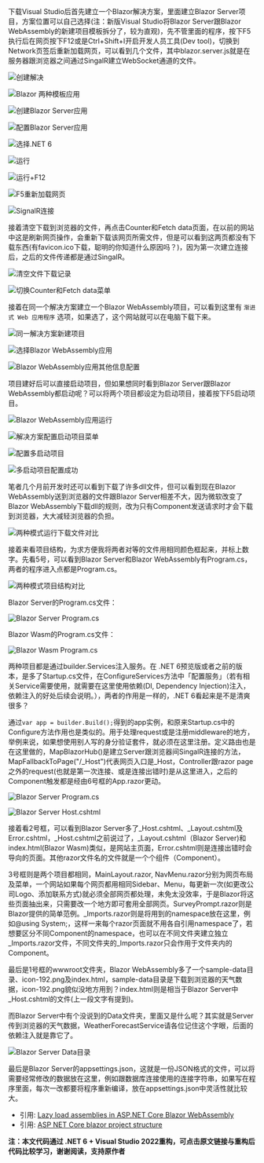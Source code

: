 下载Visual Studio后首先建立一个Blazor解决方案，里面建立Blazor Server项目，方案位置可以自己选择(注：新版Visual Studio将Blazor Server跟Blazor WebAssembly的新建项目模板拆分了，较为直观)，先不管里面的程序，按下F5执行后在网页按下F12或是Ctrl+Shift+I开启开发人员工具(Dev tool)，切换到Network页签后重新加载网页，可以看到几个文件，其中blazor.server.js就是在服务器跟浏览器之间通过SingalR建立WebSocket通道的文件。

![创建解决](https://img1.lequ.co/2021/12/0701.png)

![Blazor 两种模板应用](https://img1.lequ.co/2021/12/0703.png)

![创建Blazor Server应用](https://img1.lequ.co/2021/12/0702.png)

![配置Blazor Server应用](https://img1.lequ.co/2021/12/0704.png)

![选择.NET 6](https://img1.lequ.co/2021/12/0705.png)

![运行](https://img1.lequ.co/2021/12/0706.png)

![运行+F12](https://img1.lequ.co/2021/12/0707.png)

![F5重新加载网页](https://img1.lequ.co/2021/12/0708.png)

![SignalR连接](https://img1.lequ.co/2021/12/0709.png)

接着清空下载到浏览器的文件，再点击Counter和Fetch data页面，在以前的网站中这是刷新网页操作，会重新下载该网页所需文件，但是可以看到这两页都没有下载东西(有favicon.ico下载，聪明的你知道什么原因吗？)，因为第一次建立连接后，之后的文件传递都是通过SingalR。

![清空文件下载记录](https://img1.lequ.co/2021/12/0710.png)

![切换Counter和Fetch data菜单](https://img1.lequ.co/2021/12/0711.gif)

接着在同一个解决方案建立一个Blazor WebAssembly项目，可以看到这里有 `渐进式 Web 应用程序` 选项，如果选了，这个网站就可以在电脑下载下来。

![同一解决方案新建项目](https://img1.lequ.co/2021/12/0712.png)

![选择Blazor WebAssembly应用](https://img1.lequ.co/2021/12/0713.png)

![Blazor WebAssembly应用其他信息配置](https://img1.lequ.co/2021/12/0714.png)

项目建好后可以直接启动项目，但如果想同时看到Blazor Server跟Blazor WebAssembly都启动呢？可以将两个项目都设定为启动项目，接着按下F5启动项目。

![Blazor WebAssembly应用运行](https://img1.lequ.co/2021/12/0715.png)

![解决方案配置启动项目菜单](https://img1.lequ.co/2021/12/0716.png)

![配置多启动项目](https://img1.lequ.co/2021/12/0717.png)

![多启动项目配置成功](https://img1.lequ.co/2021/12/0718.png)

笔者几个月前开发时还可以看到下载了许多dll文件，但可以看到现在Blazor WebAssembly送到浏览器的文件跟Blazor Server相差不大，因为微软改变了Blazor WebAssembly下载dll的规则，改为只有Component发送请求时才会下载到浏览器，大大减轻浏览器的负担。

![两种模式运行下载文件对比](https://img1.lequ.co/2021/12/0719.png)

接着来看项目结构，为求方便我将两者对等的文件用相同颜色框起来，并标上数字。先看5号，可以看到Blazor Server和Blazor WebAssembly有Program.cs，两者的程序进入点都是Program.cs。

![两种模式项目结构对比](https://img1.lequ.co/2021/12/0720.png)

Blazor Server的Program.cs文件：

![Blazor Server Program.cs](https://img1.lequ.co/2021/12/0721.png)

Blazor Wasm的Program.cs文件：

![Blazor Wasm Program.cs](https://img1.lequ.co/2021/12/0722.png)

两种项目都是通过builder.Services注入服务。在 .NET 6预览版或者之前的版本，是多了Startup.cs文件，在ConfigureServices方法中「配置服务」（若有相关Service需要使用，就需要在这里使用依赖(DI, Dependency Injection)注入，依赖注入的好处后续会说明。），两者的作用是一样的，.NET 6看起来是不是清爽很多？

通过`var app = builder.Build();`得到的app实例，和原来Startup.cs中的Configure方法作用也是类似的。用于处理request或是注册middleware的地方，举例来说，如果想使用别人写的身分验证套件，就必须在这里注册。定义路由也是在这里做的，MapBlazorHub()是建立Server跟浏览器间SingalR连接的方法，MapFallbackToPage("/_Host")代表网页入口是_Host，Controller跟razor page之外的request(也就是第一次连接、或是连接出错时)是从这里进入，之后的Component触发都是经由6号框的App.razor更动。

![Blazor Server Program.cs](https://img1.lequ.co/2021/12/0723.png)

![Blazor Server _Host.cshtml_](https://img1.lequ.co/2021/12/0724.png)

接着看2号框，可以看到Blazor Server多了_Host.cshtml、_Layout.cshtml及Error.cshtml，_Host.cshtml之前说过了，_Layout.cshtml（Blazor Server)和index.html(Blazor Wasm)类似，是网站主页面，Error.cshtml则是连接出错时会导向的页面。其他razor文件名的文件就是一个个组件（Component）。

3号框则是两个项目都相同，MainLayout.razor, NavMenu.razor分别为网页布局及菜单，一个网站如果每个网页都用相同Sidebar、Menu，每更新一次(如更改公司Logo、添加联系方式)就必须全部网页都处理，未免太没效率，于是Blazor将这些页面抽出来，只需要改一个地方即可套用全部网页。SurveyPrompt.razor则是Blazor提供的简单范例。_Imports.razor则是将用到的namespace放在这里，例如@using System;，这样一来每个razor页面就不用各自引用namespace了，若想要区分不同Component的namespace，也可以在不同文件夹建立独立_Imports.razor文件，不同文件夹的_Imports.razor只会作用于文件夹内的Component。

最后是1号框的wwwroot文件夹，Blazor WebAssembly多了一个sample-data目录、icon-192.png及index.html，sample-data目录是下载到浏览器的天气数据，icon-192.png貌似没地方用到？index.html则是相当于Blazor Server中_Host.cshtml的文件(上一段文字有提到)。

而Blazor Server中有个没说到的Data文件夹，里面又是什么呢？其实就是Server传到浏览器的天气数据，WeatherForecastService请各位记住这个字眼，后面的依赖注入就是靠它了。

![Blazor Server Data目录](https://img1.lequ.co/2021/12/0725.png)

最后是Blazor Server的appsettings.json，这就是一份JSON格式的文件，可以将需要经常修改的数据放在这里，例如跟数据库连接使用的连接字符串，如果写在程序里面，每次一改都要将程序重新编译，放在appsettings.json中灵活性就比较大。

- 引用: [Lazy load assemblies in ASP.NET Core Blazor WebAssembly](https://docs.microsoft.com/en-us/aspnet/core/blazor/webassembly-lazy-load-assemblies?view=aspnetcore-5.0)
- 引用: [ASP NET Core blazor project structure](https://www.youtube.com/watch?v=1MkPWOiwLIM)

**注：本文代码通过 .NET 6 + Visual Studio 2022重构，可点击原文链接与重构后代码比较学习，谢谢阅读，支持原作者**